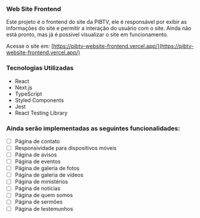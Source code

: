 ### Web Site Frontend

Este projeto é o frontend do site da PIBTV, ele é responsável por exibir as informações do site e permitir a interação do usuário com o site. Ainda não está pronto, mas já é possível visualizar o site em funcionamento.

Acesse o site em: [https://pibtv-website-frontend.vercel.app/](https://pibtv-website-frontend.vercel.app/)

### Tecnologias Utilizadas

- React
- Next.js
- TypeScript
- Styled Components
- Jest
- React Testing Library

### Ainda serão implementadas as seguintes funcionalidades:
- [ ] Página de contato
- [ ] Responsividade para dispositivos móveis
- [ ] Página de avisos
- [ ] Página de eventos
- [ ] Página de galeria de fotos
- [ ] Página de galeria de vídeos
- [ ] Página de ministérios
- [ ] Página de notícias
- [ ] Página de quem somos
- [ ] Página de sermões
- [ ] Página de testemunhos
